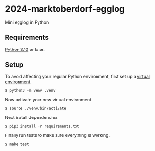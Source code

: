 # 2024-marktoberdorf-egglog

Mini egglog in Python

## Requirements

[Python 3.10](https://www.python.org/downloads/release/python-3100/) or later.

## Setup

To avoid affecting your regular Python environment, first set up a
[virtual environment](https://docs.python.org/3/library/venv.html).

```
$ python3 -m venv .venv
```

Now activate your new virtual environment.

```
$ source ./venv/bin/activate
```

Next install dependencies.

```
$ pip3 install -r requirements.txt
```

Finally run tests to make sure everything is working.

```
$ make test
```
